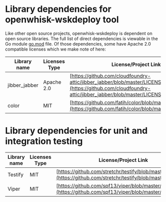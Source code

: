 <!--
#
# Licensed to the Apache Software Foundation (ASF) under one or more
# contributor license agreements.  See the NOTICE file distributed with
# this work for additional information regarding copyright ownership.
# The ASF licenses this file to You under the Apache License, Version 2.0
# (the "License"); you may not use this file except in compliance with
# the License.  You may obtain a copy of the License at
#
#     http://www.apache.org/licenses/LICENSE-2.0
#
# Unless required by applicable law or agreed to in writing, software
# distributed under the License is distributed on an "AS IS" BASIS,
# WITHOUT WARRANTIES OR CONDITIONS OF ANY KIND, either express or implied.
# See the License for the specific language governing permissions and
# limitations under the License.
#
-->

# Library dependencies for openwhisk-wskdeploy tool

Like other open source projects, openwhisk-wskdeploy is dependent on open source libraries. The full list of direct dependencies is viewable in the Go module [go.mod](go.mod) file.  Of those dependencies, some have Apache 2.0 compatible licenses which we make note of here:

| Library name | Licenses Type | License/Project Link |
| ------| ------ | ------ |
| jibber_jabber | Apache 2.0 | [https://github.com/cloudfoundry-attic/jibber_jabber/blob/master/LICENSE](https://github.com/cloudfoundry-attic/jibber_jabber/blob/master/LICENSE) |
| color | MIT | [https://github.com/fatih/color/blob/master/LICENSE.md](https://github.com/fatih/color/blob/master/LICENSE.md) |

# Library dependencies for unit and integration testing

| Library name | Licenses Type | License/Project Link |
| ------| ------ | ------ |
| Testify | MIT | [https://github.com/stretchr/testify/blob/master/LICENSE](https://github.com/stretchr/testify/blob/master/LICENSE) |
| Viper | MIT | [https://github.com/spf13/viper/blob/master/LICENSE](https://github.com/spf13/viper/blob/master/LICENSE) |
